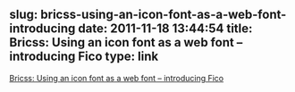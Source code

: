 slug: bricss-using-an-icon-font-as-a-web-font-introducing
date: 2011-11-18 13:44:54
title: Bricss: Using an icon font as a web font – introducing Fico
type: link
---

[Bricss: Using an icon font as a web font – introducing Fico](http://bricss.net/post/12962812721/using-an-icon-font-as-a-web-font-introducing-fico)
